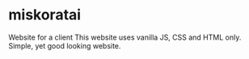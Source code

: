# miskoratai
Website for a client
This website uses vanilla JS, CSS and HTML only. Simple, yet good looking website. 
